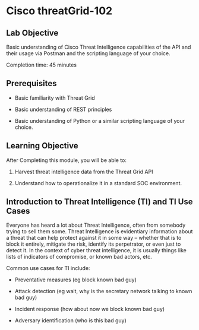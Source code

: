 # Cisco threatGrid-102

## Lab Objective

Basic understanding of Cisco Threat Intelligence capabilities of the API and
their usage via Postman and the scripting language of your choice.

Completion time: 45 minutes

## Prerequisites
-   Basic familiarity with Threat Grid

-   Basic understanding of REST principles

-   Basic understanding of Python or a similar scripting language of your choice.

## Learning Objective
After Completing this module, you will be able to:

1.  Harvest threat intelligence data from the Threat Grid API

2.  Understand how to operationalize it in a standard SOC environment.


## Introduction to Threat Intelligence (TI) and TI Use Cases
Everyone has heard a lot about Threat Intelligence, often from somebody trying
to sell them some. Threat Intelligence is evidentiary information about a threat
that can help protect against it in some way – whether that is to block it
entirely, mitigate the risk, identify its perpetrator, or even just to detect
it. In the context of cyber threat intelligence, it is usually things like lists
of indicators of compromise, or known bad actors, etc.

Common use cases for TI include:

-   Preventative measures (eg block known bad guy)

-   Attack detection (eg wait, why is the secretary network talking to known bad
    guy)

-   Incident response (how about now we block known bad guy)

-   Adversary identification (who is this bad guy)
